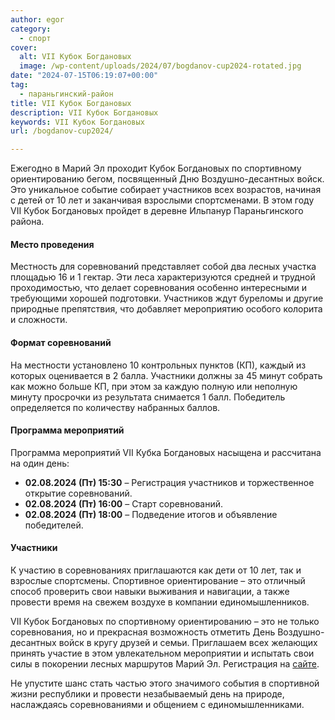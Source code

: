 ```yaml
---
author: egor
category:
  - спорт
cover:
  alt: VII Кубок Богдановых
  image: /wp-content/uploads/2024/07/bogdanov-cup2024-rotated.jpg
date: "2024-07-15T06:19:07+00:00"
tag:
  - параньгинский-район
title: VII Кубок Богдановых
description: VII Кубок Богдановых
keywords: VII Кубок Богдановых
url: /bogdanov-cup2024/

---
```

Ежегодно в Марий Эл проходит Кубок Богдановых по спортивному ориентированию бегом, посвященный Дню Воздушно-десантных войск. Это уникальное событие собирает участников всех возрастов, начиная с детей от 10 лет и заканчивая взрослыми спортсменами. В этом году VII Кубок Богдановых пройдет в деревне Ильпанур Параньгинского района.

#### Место проведения

Местность для соревнований представляет собой два лесных участка площадью 16 и 1 гектар. Эти леса характеризуются средней и трудной проходимостью, что делает соревнования особенно интересными и требующими хорошей подготовки. Участников ждут буреломы и другие природные препятствия, что добавляет мероприятию особого колорита и сложности.

#### Формат соревнований

На местности установлено 10 контрольных пунктов (КП), каждый из которых оценивается в 2 балла. Участники должны за 45 минут собрать как можно больше КП, при этом за каждую полную или неполную минуту просрочки из результата снимается 1 балл. Победитель определяется по количеству набранных баллов.

#### Программа мероприятий

Программа мероприятий VII Кубка Богдановых насыщена и рассчитана на один день:

- **02.08.2024 (Пт) 15:30** – Регистрация участников и торжественное открытие соревнований.
- **02.08.2024 (Пт) 16:00** – Старт соревнований.
- **02.08.2024 (Пт) 18:00** – Подведение итогов и объявление победителей.

#### Участники

К участию в соревнованиях приглашаются как дети от 10 лет, так и взрослые спортсмены. Спортивное ориентирование – это отличный способ проверить свои навыки выживания и навигации, а также провести время на свежем воздухе в компании единомышленников.

VII Кубок Богдановых по спортивному ориентированию – это не только соревнования, но и прекрасная возможность отметить День Воздушно-десантных войск в кругу друзей и семьи. Приглашаем всех желающих принять участие в этом увлекательном мероприятии и испытать свои силы в покорении лесных маршрутов Марий Эл. Регистрация на [сайте](https://orgeo.ru/event/info/36991).

Не упустите шанс стать частью этого значимого события в спортивной жизни республики и провести незабываемый день на природе, наслаждаясь соревнованиями и общением с единомышленниками.
